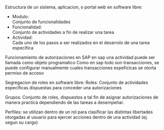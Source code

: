 Estructura de un sistema, aplicacion, o portal web en software libre:
- Modulo:  
Conjunto de funcionalidades
- Funcionalidad:  
Conjunto de actividades a fin de realizar una tarea
- Actividad:  
Cada uno de los pasos a ser realizados en el desarrolo de una tarea especifica  

Funcionamiento de autorizaciones en SAP
en sap una actividad puede ser llamada como objeto programatico
Como en sap todo son transacciones, se puede configurar manualmente cuales transacciones espeficicas se otorta permiso de acceso

Segregacion de roles en software libre:
Roles: Conjunto de actividades especificas dispuestas para conceder una autorizaciones

Grupos: Conjunto de roles, dispuestos a tal fin de asignar autorizaciones de manera practica dependiendo de las tareas a desempeñar.

Perfiles: se utilizan dentro de un rol para clasificar las distintas libertades otorgadas al usuario para ejercer acciones dentro de una actividad (ej. segun su cargo)


